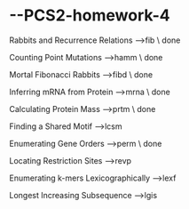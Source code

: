 # --PCS2-homework-4

Rabbits and Recurrence Relations -->fib  \\ done

Counting Point Mutations -->hamm         \\ done

Mortal Fibonacci Rabbits -->fibd         \\ done

Inferring mRNA from Protein -->mrna      \\ done

Calculating Protein Mass -->prtm         \\ done

Finding a Shared Motif -->lcsm

Enumerating Gene Orders -->perm          \\ done

Locating Restriction Sites -->revp

Enumerating k-mers Lexicographically -->lexf

Longest Increasing Subsequence -->lgis
